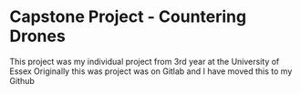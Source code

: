 # Capstone Project - Countering Drones

This project was my individual project from 3rd year at the University of Essex
Originally this was project was on Gitlab and I have moved this to my Github
